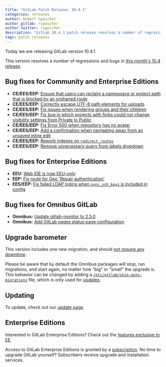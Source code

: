 ```yaml
---
title: "GitLab Patch Release: 10.4.1"
categories: releases
author: Robert Speicher
author_gitlab: rspeicher
author_twitter: rspeicher
description: "GitLab 10.4.1 patch release resolves a number of regressions and bugs in 10.4 release"
tags: patch releases
---
```


Today we are releasing GitLab version 10.4.1.

This version resolves a number of regressions and bugs in [this month's 10.4
release](/releases/2018/01/22/gitlab-10-4-released/).

<!-- more -->

## Bug fixes for Community and Enterprise Editions

- **CE/EES/EEP:** [Ensure that users can reclaim a namespace or project path that is blocked by an orphaned route](https://gitlab.com/gitlab-org/gitlab-ce/merge_requests/16242)
- **CE/EES/EEP:** [Correctly escape UTF-8 path elements for uploads](https://gitlab.com/gitlab-org/gitlab-ce/merge_requests/16560)
- **CE/EES/EEP:** [Fix issues when rendering groups and their children](https://gitlab.com/gitlab-org/gitlab-ce/merge_requests/16584)
- **CE/EES/EEP:** [Fix bug in which projects with forks could not change visibility settings from Private to Public](https://gitlab.com/gitlab-org/gitlab-ce/merge_requests/16595)
- **CE/EES/EEP:** [Fix Error 500 when repository has no avatar](https://gitlab.com/gitlab-org/gitlab-ce/merge_requests/16601)
- **CE/EES/EEP:** [Add a confirmation when navigating away from an unsaved inline edit](https://gitlab.com/gitlab-org/gitlab-ce/merge_requests/16518)
- **CE/EES/EEP:** [Rework indexes on `redirect_routes`](https://gitlab.com/gitlab-org/gitlab-ce/merge_requests/16211)
- **CE/EES/EEP:** [Remove unnecessary query from labels dropdown](https://gitlab.com/gitlab-org/gitlab-ce/merge_requests/16520)

## Bug fixes for Enterprise Editions

- **EEU:** [Web IDE is now EEU-only](https://gitlab.com/gitlab-org/gitlab-ee/merge_requests/4080)
- **EEP:** [Fix route for Geo 'Repair authentication'](https://gitlab.com/gitlab-org/gitlab-ee/merge_requests/4186)
- **EES/EEP:** [Fix failed LDAP logins when `sync_ssh_keys` is included in config](https://gitlab.com/gitlab-org/gitlab-ee/merge_requests/4202)

## Bug fixes for Omnibus GitLab

- **Omnibus:** [Update gitlab-monitor to 2.5.0](https://gitlab.com/gitlab-org/omnibus-gitlab/merge_requests/2233)
- **Omnibus:** [Add GitLab pages status page configuration](https://gitlab.com/gitlab-org/omnibus-gitlab/merge_requests/2232)

## Upgrade barometer

This version includes one new migration, and should [not require any
downtime](https://docs.gitlab.com/ee/update/#upgrading-without-downtime).

Please be aware that by default the Omnibus packages will stop, run migrations,
and start again, no matter how “big” or “small” the upgrade is. This behavior
can be changed by adding a [`/etc/gitlab/skip-auto-migrations`](http://docs.gitlab.com/omnibus/update/README.html) file,
which is only used for [updates](https://docs.gitlab.com/omnibus/update/README.html).

## Updating

To update, check out our [update page](/update/).

## Enterprise Editions

Interested in GitLab Enterprise Editions? Check out the [features exclusive to
EE](/pricing/).

Access to GitLab Enterprise Editions is granted by a [subscription](/stages-devops-lifecycle/).
No time to upgrade GitLab yourself? Subscribers receive upgrade and installation
services.
